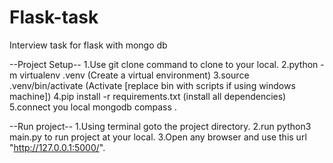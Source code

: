 # Flask-task



Interview task for flask with mongo db

--Project Setup--
1.Use git clone command to clone to your local.
2.python -m virtualenv .venv (Create a virtual environment)
3.source .venv/bin/activate (Activate [replace bin with scripts if using windows machine])
4.pip install -r requirements.txt (install all dependencies)
5.connect you local mongodb compass .





--Run project--
1.Using terminal goto the project directory.
2.run python3 main.py to run project at your local.
3.Open any browser and use this url "http://127.0.0.1:5000/".
